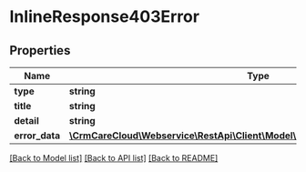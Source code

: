 # InlineResponse403Error

## Properties
Name | Type | Description | Notes
------------ | ------------- | ------------- | -------------
**type** | **string** |  | [optional] 
**title** | **string** |  | [optional] 
**detail** | **string** |  | [optional] 
**error_data** | [**\CrmCareCloud\Webservice\RestApi\Client\Model\InlineResponse403ErrorErrorData**](InlineResponse403ErrorErrorData.md) |  | [optional] 

[[Back to Model list]](../../README.md#documentation-for-models) [[Back to API list]](../../README.md#documentation-for-api-endpoints) [[Back to README]](../../README.md)

